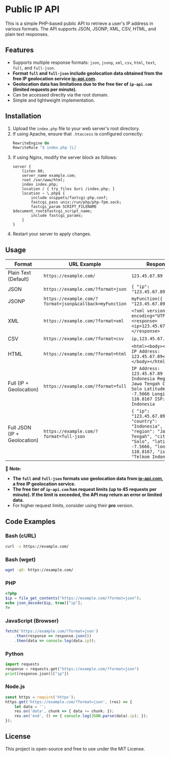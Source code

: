 # Public IP API

This is a simple PHP-based public API to retrieve a user's IP address in various formats. The API supports JSON, JSONP, XML, CSV, HTML, and plain text responses.

## Features
- Supports multiple response formats: `json`, `jsonp`, `xml`, `csv`, `html`, `text`, `full`, and `full-json`.
- **Format `full` and `full-json` include geolocation data obtained from the free IP geolocation service [ip-api.com](https://ip-api.com/).**
- **Geolocation data has limitations due to the free tier of `ip-api.com` (limited requests per minute).**
- Can be accessed directly via the root domain.
- Simple and lightweight implementation.

## Installation
1. Upload the `index.php` file to your web server's root directory.
2. If using Apache, ensure that `.htaccess` is configured correctly:
   ```apache
   RewriteEngine On
   RewriteRule ^$ index.php [L]
   ```
3. If using Nginx, modify the server block as follows:
   ```nginx
   server {
       listen 80;
       server_name example.com;
       root /var/www/html;
       index index.php;
       location / { try_files $uri /index.php; }
       location ~ \.php$ {
           include snippets/fastcgi-php.conf;
           fastcgi_pass unix:/run/php/php-fpm.sock;
           fastcgi_param SCRIPT_FILENAME $document_root$fastcgi_script_name;
           include fastcgi_params;
       }
   }
   ```
4. Restart your server to apply changes.

## Usage
| Format  | URL Example | Response |
|---------|------------|----------|
| Plain Text (Default) | `https://example.com/` | `123.45.67.89` |
| JSON | `https://example.com/?format=json` | `{ "ip": "123.45.67.89" }` |
| JSONP | `https://example.com/?format=jsonp&callback=myFunction` | `myFunction({ "ip": "123.45.67.89" });` |
| XML | `https://example.com/?format=xml` | `<?xml version="1.0" encoding="UTF-8"?><response><ip>123.45.67.89</ip></response>` |
| CSV | `https://example.com/?format=csv` | `ip,123.45.67.89` |
| HTML | `https://example.com/?format=html` | `<html><body><p>Your IP Address: 123.45.67.89</p></body></html>` |
| Full (IP + Geolocation) | `https://example.com/?format=full` | ``` IP Address: 123.45.67.89 Country: Indonesia Region: Jawa Tengah City: Solo Latitude: -7.5666 Longitude: 110.8167 ISP: Telkom Indonesia ``` |
| Full JSON (IP + Geolocation) | `https://example.com/?format=full-json` | ``` { "ip": "123.45.67.89", "country": "Indonesia", "region": "Jawa Tengah", "city": "Solo", "latitude": -7.5666, "longitude": 110.8167, "isp": "Telkom Indonesia" } ``` |

🔹 **Note:**  
- **The `full` and `full-json` formats use geolocation data from [ip-api.com](https://ip-api.com/), a free IP geolocation service.**  
- **The free tier of `ip-api.com` has request limits (up to 45 requests per minute). If the limit is exceeded, the API may return an error or limited data.**  
- For higher request limits, consider using their **pro** version.  

## Code Examples

### Bash (cURL)
```sh
curl -s https://example.com/
```

### Bash (wget)
```sh
wget -qO- https://example.com/
```

### PHP
```php
<?php
$ip = file_get_contents("https://example.com/?format=json");
echo json_decode($ip, true)["ip"];
?>
```

### JavaScript (Browser)
```javascript
fetch('https://example.com/?format=json')
    .then(response => response.json())
    .then(data => console.log(data.ip));
```

### Python
```python
import requests
response = requests.get("https://example.com/?format=json")
print(response.json()["ip"])
```

### Node.js
```javascript
const https = require('https');
https.get('https://example.com/?format=json', (res) => {
    let data = '';
    res.on('data', chunk => { data += chunk; });
    res.on('end', () => { console.log(JSON.parse(data).ip); });
});
```

## License
This project is open-source and free to use under the MIT License.
